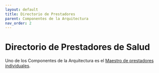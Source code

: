 ```yaml
---
layout: default
title: Directorio de Prestadores
parent: Componentes de la Arquitectura
nav_order: 2
---
```


# Directorio de Prestadores de Salud
Uno de los Componentes de la Arquitectura es el [Maestro de prestadores individuales](https://interoperabilidad.minsal.cl/fhir/ig/hpd/).